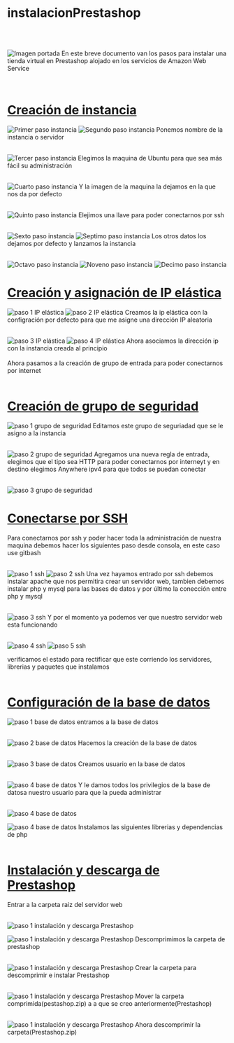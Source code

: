 # instalacionPrestashop
<br>
<br>

![Imagen portada](/img/1.png)
En este breve documento van los pasos para instalar una tienda virtual en Prestashop alojado en los servicios de Amazon Web Service

<br>

# [Creación de instancia]()
![Primer paso instancia](/img/2.png)
![Segundo paso instancia](/img/3.png)
Ponemos nombre de la instancia o servidor
<br><br>

![Tercer paso instancia](/img/4.png)
Elegimos la maquina de Ubuntu para que sea más fácil su administración
<br><br>

![Cuarto paso instancia](/img/5.png)
Y la imagen de la maquina la dejamos en la que nos da por defecto
<br><br>

![Quinto paso instancia](/img/6.png)
Elejimos una llave para poder conectarnos por ssh
<br><br>

![Sexto paso instancia](/img/7.png)
![Septimo paso instancia](/img/8.png)
Los otros datos los dejamos por defecto y lanzamos la instancia
<br><br>

![Octavo paso instancia](/img/9.png)
![Noveno paso instancia](/img/10.png)
![Decimo paso instancia](/img/11.png)



# [Creación y asignación de IP elástica]()
![paso 1 IP elástica](/img/12.png)
![paso 2 IP elástica](/img/13.png)
Creamos la ip elástica con la configración por defecto para que me asigne una dirección IP aleatoria
<br><br>

![paso 3 IP elástica](/img/14.png)
![paso 4 IP elástica](/img/15.png)
Ahora asociamos la dirección ip con la instancia creada al principio
<br><br>
Ahora pasamos a la creación de grupo de entrada para poder conectarnos por internet
<br><br>

# [Creación de grupo de seguridad]()
![paso 1 grupo de seguridad](/img/16.png)
Editamos este grupo de seguriadad que se le asigno a la instancia
<br><br>

![paso 2 grupo de seguridad](/img/17.png)
Agregamos una nueva regla de entrada, elegimos que el tipo sea HTTP para poder conectarnos por interneyt y en destino elegimos Anywhere ipv4 para que todos se puedan conectar 
<br><br>

![paso 3 grupo de seguridad](/img/18.png)


# [Conectarse por SSH]()
Para conectarnos por ssh y poder hacer toda la administración de nuestra maquina debemos hacer los siguientes paso desde consola, en este caso use gitbash
<br><br>

![paso 1 ssh](/img/19.png)
![paso 2 ssh](/img/20.png)
Una vez hayamos entrado por ssh debemos instalar apache que nos permitira crear un servidor web, tambien debemos instalar php y mysql para las bases de datos y por último la conección entre php y mysql
<br><br>

![paso 3 ssh](/img/21.png)
Y por el momento ya podemos ver que nuestro servidor web esta funcionando
<br><br>

![paso 4 ssh](/img/22.png)
![paso 5 ssh](/img/23.png)

verificamos el estado para rectificar que este corriendo los servidores, librerias y paquetes que instalamos
<br><br>

# [Configuración de la base de datos]()
![paso 1 base de datos](/img/24.png)
entramos a la base de datos
<br><br>

![paso 2 base de datos](/img/25.png)
Hacemos la creación de la base de datos
<br><br>

![paso 3 base de datos](/img/26.png)
Creamos usuario en la base de datos
<br><br>

![paso 4 base de datos](/img/27.png)
Y le damos todos los privilegios de la base de datosa nuestro usuario para que la pueda administrar
<br><br>

![paso 4 base de datos](/img/28.png)

![paso 4 base de datos](/img/29.png)
Instalamos las siguientes librerias y dependencias de php
<br><br>

# [Instalación y descarga de Prestashop]()

Entrar a la carpeta raiz del servidor web
<br><br>


![paso 1 instalación y descarga Prestashop](/img/30.png)



![paso 1 instalación y descarga Prestashop](/img/31.png)
Descomprimimos la carpeta de prestashop
<br><br>

![paso 1 instalación y descarga Prestashop](/img/32.png)
Crear la carpeta para descomprimir e instalar Prestashop
<br><br>

![paso 1 instalación y descarga Prestashop](/img/33.png)
Mover la carpeta comprimida(pestashop.zip) a a que se creo anteriormente(Prestashop)
<br><br>

![paso 1 instalación y descarga Prestashop](/img/34.png)
Ahora descomprimir la carpeta(Prestashop.zip)
<br><br>